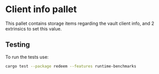 # Client info pallet
This pallet contains storage items regarding the vault client info, and 2 extrinsics to set this value.

## Testing

To run the tests use:

```bash
cargo test --package redeem --features runtime-benchmarks
```


